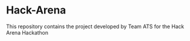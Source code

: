 # Hack-Arena
This repository contains the project developed by Team ATS for the Hack Arena Hackathon
